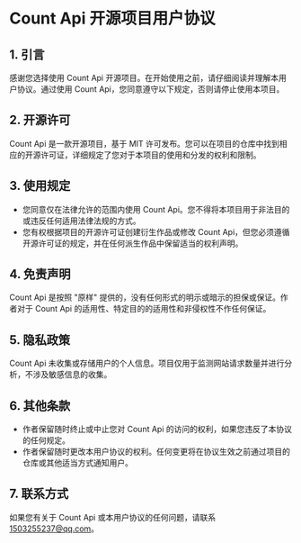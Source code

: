 # Count Api 开源项目用户协议

## 1. 引言
感谢您选择使用 Count Api 开源项目。在开始使用之前，请仔细阅读并理解本用户协议。通过使用 Count Api，您同意遵守以下规定，否则请停止使用本项目。

## 2. 开源许可
Count Api 是一款开源项目，基于 MIT 许可发布。您可以在项目的仓库中找到相应的开源许可证，详细规定了您对于本项目的使用和分发的权利和限制。

## 3. 使用规定
- 您同意仅在法律允许的范围内使用 Count Api。您不得将本项目用于非法目的或违反任何适用法律法规的方式。
- 您有权根据项目的开源许可证创建衍生作品或修改 Count Api，但您必须遵循开源许可证的规定，并在任何派生作品中保留适当的权利声明。

## 4. 免责声明
Count Api 是按照 "原样" 提供的，没有任何形式的明示或暗示的担保或保证。作者对于 Count Api 的适用性、特定目的的适用性和非侵权性不作任何保证。

## 5. 隐私政策
Count Api 未收集或存储用户的个人信息。项目仅用于监测网站请求数量并进行分析，不涉及敏感信息的收集。

## 6. 其他条款
- 作者保留随时终止或中止您对 Count Api 的访问的权利，如果您违反了本协议的任何规定。
- 作者保留随时更改本用户协议的权利。任何变更将在协议生效之前通过项目的仓库或其他适当方式通知用户。

## 7. 联系方式
如果您有关于 Count Api 或本用户协议的任何问题，请联系 1503255237@qq.com。
